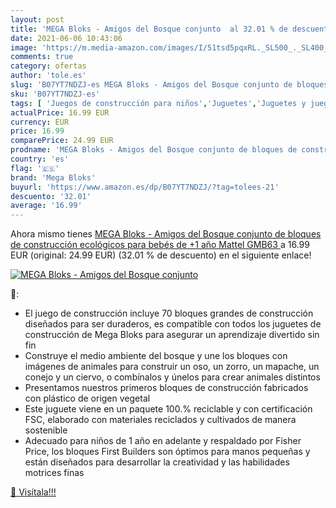 ```yaml
---
layout: post
title: 'MEGA Bloks - Amigos del Bosque conjunto  al 32.01 % de descuento'
date: 2021-06-06 10:43:06
image: 'https://m.media-amazon.com/images/I/51tsd5pqxRL._SL500_._SL400_.jpg'
comments: true
category: ofertas
author: 'tole.es'
slug: 'B07YT7NDZJ-es MEGA Bloks - Amigos del Bosque conjunto de bloques de...'
sku: 'B07YT7NDZJ-es'
tags: [ 'Juegos de construcción para niños','Juguetes','Juguetes y juegos','bebés','mega bloks', ]
actualPrice: 16.99 EUR
currency: EUR
price: 16.99
comparePrice: 24.99 EUR
prodname: 'MEGA Bloks - Amigos del Bosque conjunto de bloques de construcción ecológicos para bebés de +1 año  Mattel GMB63 '
country: 'es'
flag: '🇪🇸'
brand: 'Mega Bloks'
buyurl: 'https://www.amazon.es/dp/B07YT7NDZJ/?tag=tolees-21'
descuento: '32.01'
average: '16.99'
---
```


Ahora mismo tienes [MEGA Bloks - Amigos del Bosque conjunto de bloques de construcción ecológicos para bebés de +1 año  Mattel GMB63 ](https://www.amazon.es/dp/B07YT7NDZJ/?tag=tolees-21) a 16.99 EUR (original: 24.99 EUR) (32.01 %  de descuento) en el siguiente enlace!

[![MEGA Bloks - Amigos del Bosque conjunto ](https://m.media-amazon.com/images/I/51tsd5pqxRL._SL500_._SL400_.jpg)](https://www.amazon.es/dp/B07YT7NDZJ/?tag=tolees-21)

🔎:

- El juego de construcción incluye 70 bloques grandes de construcción diseñados para ser duraderos, es compatible con todos los juguetes de construcción de Mega Bloks para asegurar un aprendizaje divertido sin fin
- Construye el medio ambiente del bosque y une los bloques con imágenes de animales para construir un oso, un zorro, un mapache, un conejo y un ciervo, o combínalos y únelos para crear animales distintos
- Presentamos nuestros primeros bloques de construcción fabricados con plástico de origen vegetal
- Este juguete viene en un paquete 100.% reciclable y con certificación FSC, elaborado con materiales reciclados y cultivados de manera sostenible
- Adecuado para niños de 1 año en adelante y respaldado por Fisher Price, los bloques First Builders son óptimos para manos pequeñas y están diseñados para desarrollar la creatividad y las habilidades motrices finas

[🛒 Visítala!!!](https://www.amazon.es/dp/B07YT7NDZJ/?tag=tolees-21)
